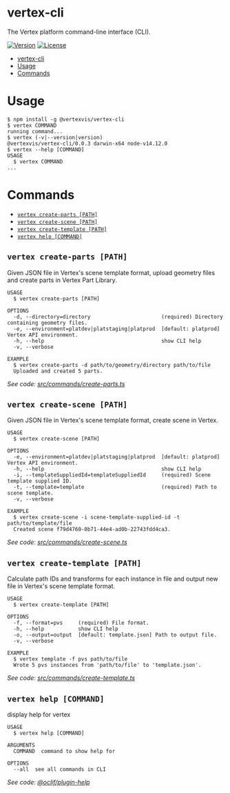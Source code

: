# vertex-cli

The Vertex platform command-line interface (CLI).

[![Version](https://img.shields.io/npm/v/@vertexvis/vertex-cli.svg)](https://www.npmjs.com/package/@vertexvis/vertex-cli)
[![License](https://img.shields.io/npm/l/@vertexvis/vertex-cli.svg)](https://github.com/Vertexvis/vertex-cli/blob/master/LICENSE)

<!-- toc -->
* [vertex-cli](#vertex-cli)
* [Usage](#usage)
* [Commands](#commands)
<!-- tocstop -->

# Usage

<!-- usage -->
```sh-session
$ npm install -g @vertexvis/vertex-cli
$ vertex COMMAND
running command...
$ vertex (-v|--version|version)
@vertexvis/vertex-cli/0.0.3 darwin-x64 node-v14.12.0
$ vertex --help [COMMAND]
USAGE
  $ vertex COMMAND
...
```
<!-- usagestop -->

# Commands

<!-- commands -->
* [`vertex create-parts [PATH]`](#vertex-create-parts-path)
* [`vertex create-scene [PATH]`](#vertex-create-scene-path)
* [`vertex create-template [PATH]`](#vertex-create-template-path)
* [`vertex help [COMMAND]`](#vertex-help-command)

## `vertex create-parts [PATH]`

Given JSON file in Vertex's scene template format, upload geometry files and create parts in Vertex Part Library.

```
USAGE
  $ vertex create-parts [PATH]

OPTIONS
  -d, --directory=directory                       (required) Directory containing geometry files.
  -e, --environment=platdev|platstaging|platprod  [default: platprod] Vertex API environment.
  -h, --help                                      show CLI help
  -v, --verbose

EXAMPLE
  $ vertex create-parts -d path/to/geometry/directory path/to/file
  Uploaded and created 5 parts.
```

_See code: [src/commands/create-parts.ts](https://github.com/Vertexvis/vertex-cli/blob/v0.0.3/src/commands/create-parts.ts)_

## `vertex create-scene [PATH]`

Given JSON file in Vertex's scene template format, create scene in Vertex.

```
USAGE
  $ vertex create-scene [PATH]

OPTIONS
  -e, --environment=platdev|platstaging|platprod  [default: platprod] Vertex API environment.
  -h, --help                                      show CLI help
  -i, --templateSuppliedId=templateSuppliedId     (required) Scene template supplied ID.
  -t, --template=template                         (required) Path to scene template.
  -v, --verbose

EXAMPLE
  $ vertex create-scene -i scene-template-supplied-id -t path/to/template/file
  Created scene f79d4760-0b71-44e4-ad0b-22743fdd4ca3.
```

_See code: [src/commands/create-scene.ts](https://github.com/Vertexvis/vertex-cli/blob/v0.0.3/src/commands/create-scene.ts)_

## `vertex create-template [PATH]`

Calculate path IDs and transforms for each instance in file and output new file in Vertex's scene template format.

```
USAGE
  $ vertex create-template [PATH]

OPTIONS
  -f, --format=pvs     (required) File format.
  -h, --help           show CLI help
  -o, --output=output  [default: template.json] Path to output file.
  -v, --verbose

EXAMPLE
  $ vertex template -f pvs path/to/file
  Wrote 5 pvs instances from 'path/to/file' to 'template.json'.
```

_See code: [src/commands/create-template.ts](https://github.com/Vertexvis/vertex-cli/blob/v0.0.3/src/commands/create-template.ts)_

## `vertex help [COMMAND]`

display help for vertex

```
USAGE
  $ vertex help [COMMAND]

ARGUMENTS
  COMMAND  command to show help for

OPTIONS
  --all  see all commands in CLI
```

_See code: [@oclif/plugin-help](https://github.com/oclif/plugin-help/blob/v3.2.0/src/commands/help.ts)_
<!-- commandsstop -->
